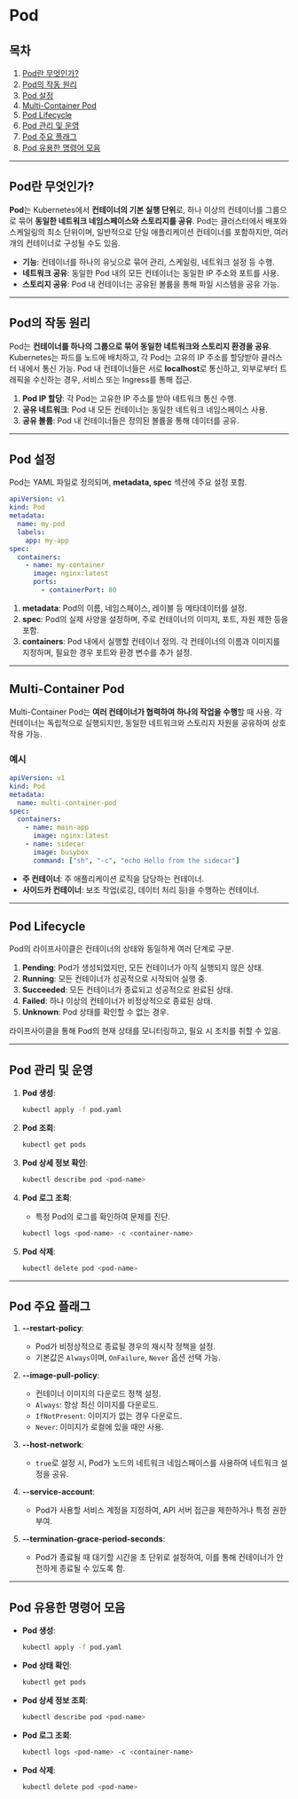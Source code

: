 # Pod

## 목차
1. [Pod란 무엇인가?](#Pod란-무엇인가)
2. [Pod의 작동 원리](#Pod의-작동-원리)
3. [Pod 설정](#Pod-설정)
4. [Multi-Container Pod](#Multi-Container-Pod)
5. [Pod Lifecycle](#Pod-Lifecycle)
6. [Pod 관리 및 운영](#Pod-관리-및-운영)
7. [Pod 주요 플래그](#Pod-주요-플래그)
8. [Pod 유용한 명령어 모음](#Pod-유용한-명령어-모음)

---

## Pod란 무엇인가?

**Pod**는 Kubernetes에서 **컨테이너의 기본 실행 단위**로, 하나 이상의 컨테이너를 그룹으로 묶어 **동일한 네트워크 네임스페이스와 스토리지를 공유**. Pod는 클러스터에서 배포와 스케일링의 최소 단위이며, 일반적으로 단일 애플리케이션 컨테이너를 포함하지만, 여러 개의 컨테이너로 구성될 수도 있음.

- **기능**: 컨테이너를 하나의 유닛으로 묶어 관리, 스케일링, 네트워크 설정 등 수행.
- **네트워크 공유**: 동일한 Pod 내의 모든 컨테이너는 동일한 IP 주소와 포트를 사용.
- **스토리지 공유**: Pod 내 컨테이너는 공유된 볼륨을 통해 파일 시스템을 공유 가능.

---

## Pod의 작동 원리

Pod는 **컨테이너를 하나의 그룹으로 묶어 동일한 네트워크와 스토리지 환경을 공유**. Kubernetes는 파드를 노드에 배치하고, 각 Pod는 고유의 IP 주소를 할당받아 클러스터 내에서 통신 가능. Pod 내 컨테이너들은 서로 **localhost**로 통신하고, 외부로부터 트래픽을 수신하는 경우, 서비스 또는 Ingress를 통해 접근.

1. **Pod IP 할당**: 각 Pod는 고유한 IP 주소를 받아 네트워크 통신 수행.
2. **공유 네트워크**: Pod 내 모든 컨테이너는 동일한 네트워크 네임스페이스 사용.
3. **공유 볼륨**: Pod 내 컨테이너들은 정의된 볼륨을 통해 데이터를 공유.

---

## Pod 설정

Pod는 YAML 파일로 정의되며, **metadata, spec** 섹션에 주요 설정 포함.

```yaml
apiVersion: v1
kind: Pod
metadata:
  name: my-pod
  labels:
    app: my-app
spec:
  containers:
    - name: my-container
      image: nginx:latest
      ports:
        - containerPort: 80
```

1. **metadata**: Pod의 이름, 네임스페이스, 레이블 등 메타데이터를 설정.
2. **spec**: Pod의 실제 사양을 설정하며, 주로 컨테이너의 이미지, 포트, 자원 제한 등을 포함.
3. **containers**: Pod 내에서 실행할 컨테이너 정의. 각 컨테이너의 이름과 이미지를 지정하며, 필요한 경우 포트와 환경 변수를 추가 설정.

---

## Multi-Container Pod

Multi-Container Pod는 **여러 컨테이너가 협력하여 하나의 작업을 수행**할 때 사용. 각 컨테이너는 독립적으로 실행되지만, 동일한 네트워크와 스토리지 자원을 공유하여 상호작용 가능.

### 예시
```yaml
apiVersion: v1
kind: Pod
metadata:
  name: multi-container-pod
spec:
  containers:
    - name: main-app
      image: nginx:latest
    - name: sidecar
      image: busybox
      command: ["sh", "-c", "echo Hello from the sidecar"]
```

- **주 컨테이너**: 주 애플리케이션 로직을 담당하는 컨테이너.
- **사이드카 컨테이너**: 보조 작업(로깅, 데이터 처리 등)을 수행하는 컨테이너.

---

## Pod Lifecycle

Pod의 라이프사이클은 컨테이너의 상태와 동일하게 여러 단계로 구분.

1. **Pending**: Pod가 생성되었지만, 모든 컨테이너가 아직 실행되지 않은 상태.
2. **Running**: 모든 컨테이너가 성공적으로 시작되어 실행 중.
3. **Succeeded**: 모든 컨테이너가 종료되고 성공적으로 완료된 상태.
4. **Failed**: 하나 이상의 컨테이너가 비정상적으로 종료된 상태.
5. **Unknown**: Pod 상태를 확인할 수 없는 경우.

라이프사이클을 통해 Pod의 현재 상태를 모니터링하고, 필요 시 조치를 취할 수 있음.

---

## Pod 관리 및 운영

1. **Pod 생성**:
   ```bash
   kubectl apply -f pod.yaml
   ```

2. **Pod 조회**:
   ```bash
   kubectl get pods
   ```

3. **Pod 상세 정보 확인**:
   ```bash
   kubectl describe pod <pod-name>
   ```

4. **Pod 로그 조회**:
   - 특정 Pod의 로그를 확인하여 문제를 진단.
   ```bash
   kubectl logs <pod-name> -c <container-name>
   ```

5. **Pod 삭제**:
   ```bash
   kubectl delete pod <pod-name>
   ```

---

## Pod 주요 플래그

1. **--restart-policy**:
   - Pod가 비정상적으로 종료될 경우의 재시작 정책을 설정.
   - 기본값은 `Always`이며, `OnFailure`, `Never` 옵션 선택 가능.

2. **--image-pull-policy**:
   - 컨테이너 이미지의 다운로드 정책 설정.
   - `Always`: 항상 최신 이미지를 다운로드.
   - `IfNotPresent`: 이미지가 없는 경우 다운로드.
   - `Never`: 이미지가 로컬에 있을 때만 사용.

3. **--host-network**:
   - `true`로 설정 시, Pod가 노드의 네트워크 네임스페이스를 사용하여 네트워크 설정을 공유.
   
4. **--service-account**:
   - Pod가 사용할 서비스 계정을 지정하여, API 서버 접근을 제한하거나 특정 권한 부여.

5. **--termination-grace-period-seconds**:
   - Pod가 종료될 때 대기할 시간을 초 단위로 설정하여, 이를 통해 컨테이너가 안전하게 종료될 수 있도록 함.

---

## Pod 유용한 명령어 모음

- **Pod 생성**:
  ```bash
  kubectl apply -f pod.yaml
  ```

- **Pod 상태 확인**:
  ```bash
  kubectl get pods
  ```

- **Pod 상세 정보 조회**:
  ```bash
  kubectl describe pod <pod-name>
  ```

- **Pod 로그 조회**:
  ```bash
  kubectl logs <pod-name> -c <container-name>
  ```

- **Pod 삭제**:
  ```bash
  kubectl delete pod <pod-name>
  ```
